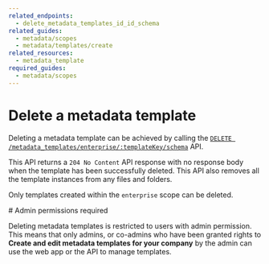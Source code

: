 ```yaml
---
related_endpoints:
  - delete_metadata_templates_id_id_schema
related_guides:
  - metadata/scopes
  - metadata/templates/create
related_resources:
  - metadata_template
required_guides:
  - metadata/scopes
---
```


# Delete a metadata template

Deleting a metadata template can be achieved by calling the [`DELETE
/metadata_templates/enterprise/:templateKey/schema`][endpoint] API. 

<Samples id="delete_metadata_templates_id_id_schema" />

This API returns a `204 No Content` API response with no response body when
the template has been successfully deleted. This API also removes all the
template instances from any files and folders.

Only templates created within the `enterprise` scope can be deleted.

<Message warning>
  # Admin permissions required

  Deleting metadata templates is restricted to users with admin permission. This
  means that only admins, or co-admins who have been granted rights to **Create
  and edit metadata templates for your company** by the admin can use the web
  app or the API to manage templates.
</Message>

[endpoint]: e://delete_metadata_templates_id_id_schema

